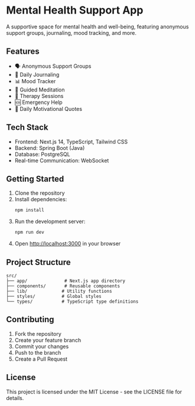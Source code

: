 # Mental Health Support App

A supportive space for mental health and well-being, featuring anonymous support groups, journaling, mood tracking, and more.

## Features

- 🗣️ Anonymous Support Groups
- 📝 Daily Journaling
- 📊 Mood Tracker
- 🧘 Guided Meditation
- 👥 Therapy Sessions
- 🆘 Emergency Help
- 💭 Daily Motivational Quotes

## Tech Stack

- Frontend: Next.js 14, TypeScript, Tailwind CSS
- Backend: Spring Boot (Java)
- Database: PostgreSQL
- Real-time Communication: WebSocket

## Getting Started

1. Clone the repository
2. Install dependencies:
   ```bash
   npm install
   ```
3. Run the development server:
   ```bash
   npm run dev
   ```
4. Open [http://localhost:3000](http://localhost:3000) in your browser

## Project Structure

```
src/
├── app/              # Next.js app directory
├── components/       # Reusable components
├── lib/             # Utility functions
├── styles/          # Global styles
└── types/           # TypeScript type definitions
```

## Contributing

1. Fork the repository
2. Create your feature branch
3. Commit your changes
4. Push to the branch
5. Create a Pull Request

## License

This project is licensed under the MIT License - see the LICENSE file for details. 